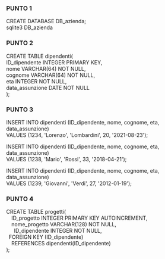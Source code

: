 ### PUNTO 1
CREATE DATABASE DB_azienda;<br />
sqlite3 DB_azienda

### PUNTO 2
CREATE TABLE dipendenti(<br />
   ID_dipendente INTEGER PRIMARY KEY,<br />
   nome VARCHAR(64) NOT NULL,<br />
   cognome VARCHAR(64) NOT NULL,<br />
   eta INTEGER NOT NULL,<br />
   data_assunzione DATE NOT NULL<br />
);

### PUNTO 3
INSERT INTO dipendenti (ID_dipendente, nome, cognome, eta, data_assunzione)<br />
   VALUES (1234, 'Lorenzo', 'Lombardini', 20, '2021-08-23');
   
INSERT INTO dipendenti (ID_dipendente, nome, cognome, eta, data_assunzione)<br />
   VALUES (1238, 'Mario', 'Rossi', 33, '2018-04-21');

INSERT INTO dipendenti (ID_dipendente, nome, cognome, eta, data_assunzione)<br />
   VALUES (1239, 'Giovanni', 'Verdi', 27, '2012-01-19');

### PUNTO 4
CREATE TABLE progetti(<br />
&ensp;&ensp;ID_progetto INTEGER PRIMARY KEY AUTOINCREMENT,<br />
&ensp;&ensp;nome_progetto VARCHAR(128) NOT NULL,<br />
&ensp;&ensp;&ensp;ID_dipendente INTEGER NOT NULL,<br />
&ensp;FOREIGN KEY (ID_dipendente)<br />
&ensp;&ensp;REFERENCES dipendenti(ID_dipendente)<br />
);
